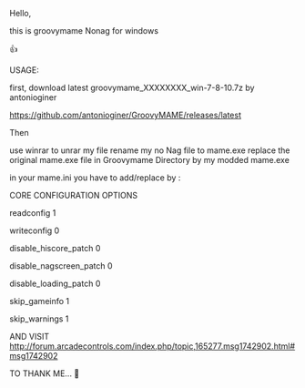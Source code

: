 Hello,

this is groovymame Nonag for windows

👍

USAGE:



first, download latest groovymame_XXXXXXXX_win-7-8-10.7z by  antonioginer


https://github.com/antonioginer/GroovyMAME/releases/latest


Then

use winrar to unrar my file
rename my no Nag file to mame.exe
replace the original mame.exe file in Groovymame Directory by my modded mame.exe



in your mame.ini you have to add/replace by :

CORE CONFIGURATION OPTIONS

readconfig   1

writeconfig   0

disable_hiscore_patch 0

disable_nagscreen_patch 0

disable_loading_patch 0

skip_gameinfo 1

skip_warnings 1




AND VISIT http://forum.arcadecontrols.com/index.php/topic,165277.msg1742902.html#msg1742902

TO THANK ME... 🦖

